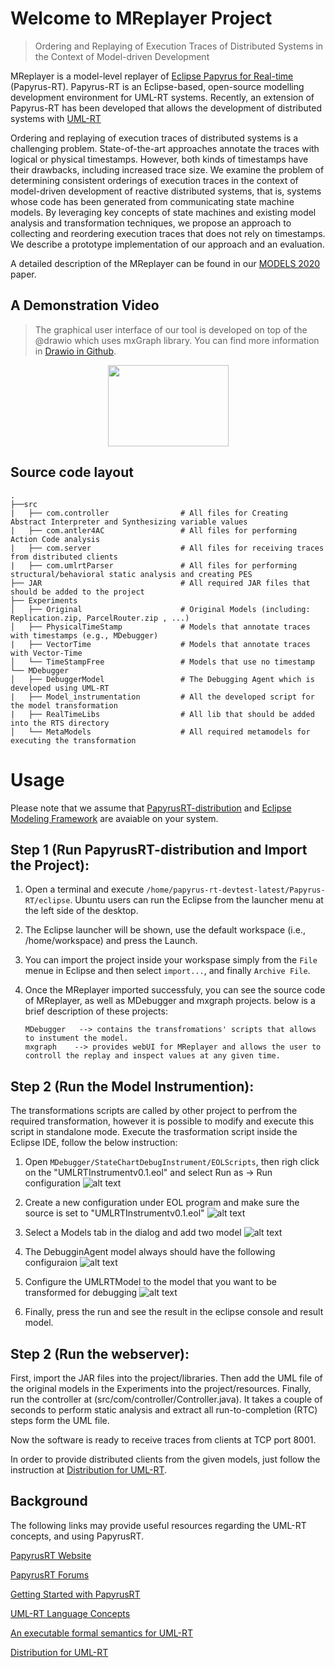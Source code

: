 # Welcome to MReplayer Project  
> Ordering and Replaying of Execution Traces of Distributed Systems in the Context of Model-driven Development

MReplayer is a model-level replayer of [Eclipse Papyrus for Real-time](https://eclipse.org/papyrus-rt/) (Papyrus-RT). Papyrus-RT is an Eclipse-based, open-source modelling development environment for UML-RT systems. Recently, an extension of Papyrus-RT has been developed that allows the development of distributed systems with [UML-RT](https://github.com/kjahed/papyrusrt-distribution)

Ordering and replaying of execution traces of distributed systems is a challenging problem. State-of-the-art approaches annotate the traces with logical or physical timestamps. However, both kinds of timestamps have their drawbacks, including increased trace size.
We examine the problem of determining consistent orderings of execution traces in the context of model-driven development of reactive distributed systems, that is, systems whose code has been generated from communicating state machine models. By leveraging key concepts of state machines and existing model analysis and transformation techniques, we propose an approach to collecting and reordering execution traces that does not rely on timestamps. 
We describe a prototype implementation of our approach and an evaluation.

A detailed description of the MReplayer can be found in our [MODELS 2020](https://github.com/MajidGitHubRepos/MReplayer/blob/master/MReplayer_Technical_paper.pdf) paper.

## A Demonstration Video
> The graphical user interface of our tool is developed on top of the   @drawio which uses mxGraph library. You can find more information in [Drawio in Github](https://github.com/jgraph/drawio).


[<p style="text-align:center;"><img src="https://i.ibb.co/nbM8rL6/You-Tube-icon.png" width="193" height="130"></p>](https://www.youtube.com/watch?v=Gi5auwV3L5o)


## Source code layout
    .
    ├──src
    |   ├── com.controller                # All files for Creating Abstract Interpreter and Synthesizing variable values
    |   ├── com.antler4AC                 # All files for performing Action Code analysis  
    |   ├── com.server                    # All files for receiving traces from distributed clients
    |   ├── com.umlrtParser               # All files for performing structural/behavioral static analysis and creating PES
    ├── JAR                               # All required JAR files that should be added to the project 
    ├── Experiments                   
    │   ├── Original                      # Original Models (including: Replication.zip, ParcelRouter.zip , ...)
    │   ├── PhysicalTimeStamp             # Models that annotate traces with timestamps (e.g., MDebugger)
    |   ├── VectorTime                    # Models that annotate traces with Vector-Time
    │   └── TimeStampFree                 # Models that use no timestamp
    └── MDebugger                     
    │   ├── DebuggerModel                 # The Debugging Agent which is developed using UML-RT  
    |   ├── Model_instrumentation         # All the developed script for the model transformation 
    |   ├── RealTimeLibs                  # All lib that should be added into the RTS directory
    │   └── MetaModels                    # All required metamodels for executing the transformation


# Usage
Please note that we assume that [PapyrusRT-distribution](https://github.com/kjahed/papyrusrt-distribution) and [Eclipse Modeling Framework](https://www.eclipse.org/modeling/emf/) are avaiable on your system.
## Step 1 (Run PapyrusRT-distribution and Import the Project):

1. Open a terminal and execute  ```/home/papyrus-rt-devtest-latest/Papyrus-RT/eclipse```. Ubuntu users can run the Eclipse from the launcher menu at the left side of the desktop.

2. The Eclipse launcher will be shown, use the default workspace (i.e., /home/workspace) and press the Launch.

3. You can import the project inside your workspase simply from the ```File``` menue in Eclipse and then select ```import...```, and finally ```Archive File```.

4. Once the MReplayer imported successfuly, you can see the source code of MReplayer, as well as MDebugger and mxgraph projects. below is a brief    description of these projects: 
    ```
    MDebugger   --> contains the transfromations' scripts that allows to instument the model.
    mxgraph    --> provides webUI for MReplayer and allows the user to controll the replay and inspect values at any given time.
    ```
## Step 2 (Run the Model Instrumention): 
The transformations scripts are called by other project to perfrom the required transformation, however it is possible to modify and execute this script in standalone mode. Execute the trasformation script inside the Eclipse IDE, follow the below instruction:

1. Open ```MDebugger/StateChartDebugInstrument/EOLScripts```, then righ click on the "UMLRTInstrumentv0.1.eol" and select Run as -> Run configuration
    ![alt text](https://github.com/moji1/MDebugger/blob/master/StateChartDebugInstrument/Screenshots/Step1.png)
    
2. Create a new configuration under EOL program and make sure the source is set to "UMLRTInstrumentv0.1.eol"
    ![alt text](https://github.com/moji1/MDebugger/blob/master/StateChartDebugInstrument/Screenshots/Step2.png)
    
3. Select a Models tab in the dialog and add two model
    ![alt text](https://github.com/moji1/MDebugger/blob/master/StateChartDebugInstrument/Screenshots/Step3.png)
    
4. The DebugginAgent model always should have the following configuraion
    ![alt text](https://github.com/moji1/MDebugger/blob/master/StateChartDebugInstrument/Screenshots/Step4.png)

5. Configure the UMLRTModel to the model that you want to be transformed for debugging
    ![alt text](https://github.com/moji1/MDebugger/blob/master/StateChartDebugInstrument/Screenshots/Step5.png)

6. Finally, press the run and see the result in the eclipse console and result model.

## Step 2 (Run the webserver): 

First, import the JAR files into the project/libraries. Then add the UML file of the original models in the Experiments into the project/resources. Finally, run the controller at (src/com/controller/Controller.java). It takes a couple of seconds to perform static analysis and extract all run-to-completion (RTC) steps form the UML file.

Now the software is ready to receive traces from clients at TCP port 8001.


In order to provide distributed clients from the given models, just follow the instruction at [Distribution for UML-RT](https://github.com/kjahed/papyrusrt-distribution).

## Background

The following links may provide useful resources regarding the UML-RT concepts, and using PapyrusRT.

[PapyrusRT Website](https://eclipse.org/papyrus-rt/)

[PapyrusRT Forums](https://www.eclipse.org/forums/index.php/f/314/)

[Getting Started with PapyrusRT](https://wiki.eclipse.org/Papyrus-RT/User/User_Guide/Getting_Started)

[UML-RT Language Concepts](https://pdfs.semanticscholar.org/7fae/fac63155a404e431c97201f89fc8c37a7d62.pdf)

[An executable formal semantics for UML-RT](https://link.springer.com/article/10.1007/s10270-014-0399-z)

[Distribution for UML-RT](https://github.com/kjahed/papyrusrt-distribution)
